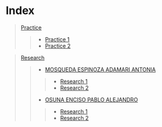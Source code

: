 # Index

> [Practice](https://github.com/AdamariMosqueda/Data_Mining/tree/Unit_1/Practice)
>> * [Practice 1](https://github.com/AdamariMosqueda/Data_Mining/tree/Unit_1/Practice/Practice%201)
>> * [Practice 2](https://github.com/AdamariMosqueda/Data_Mining/tree/Unit_1/Practice/Practice%202)


> [Research]()
>> * [MOSQUEDA ESPINOZA ADAMARI ANTONIA]()
>>> + [Research 1]()
>>> + [Research 2]()
>> * [OSUNA ENCISO PABLO ALEJANDRO]()
>>> + [Research 1]()
>>> + [Research 2]()